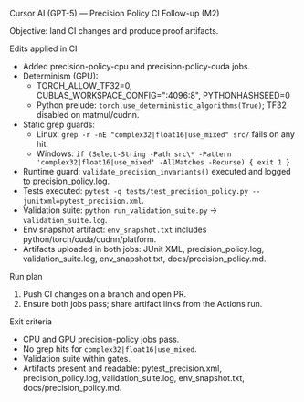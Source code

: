 Cursor AI (GPT-5) — Precision Policy CI Follow-up (M2)

Objective: land CI changes and produce proof artifacts.

Edits applied in CI

- Added precision-policy-cpu and precision-policy-cuda jobs.
- Determinism (GPU):
  - TORCH_ALLOW_TF32=0, CUBLAS_WORKSPACE_CONFIG=":4096:8", PYTHONHASHSEED=0
  - Python prelude: `torch.use_deterministic_algorithms(True)`; TF32 disabled on matmul/cudnn.
- Static grep guards:
  - Linux: `grep -r -nE "complex32|float16|use_mixed" src/` fails on any hit.
  - Windows: `if (Select-String -Path src\* -Pattern 'complex32|float16|use_mixed' -AllMatches -Recurse) { exit 1 }`
- Runtime guard: `validate_precision_invariants()` executed and logged to precision_policy.log.
- Tests executed: `pytest -q tests/test_precision_policy.py --junitxml=pytest_precision.xml`.
- Validation suite: `python run_validation_suite.py` → `validation_suite.log`.
- Env snapshot artifact: `env_snapshot.txt` includes python/torch/cuda/cudnn/platform.
- Artifacts uploaded in both jobs: JUnit XML, precision_policy.log, validation_suite.log, env_snapshot.txt, docs/precision_policy.md.

Run plan

1) Push CI changes on a branch and open PR.
2) Ensure both jobs pass; share artifact links from the Actions run.

Exit criteria

- CPU and GPU precision-policy jobs pass.
- No grep hits for `complex32|float16|use_mixed`.
- Validation suite within gates.
- Artifacts present and readable: pytest_precision.xml, precision_policy.log, validation_suite.log, env_snapshot.txt, docs/precision_policy.md.



